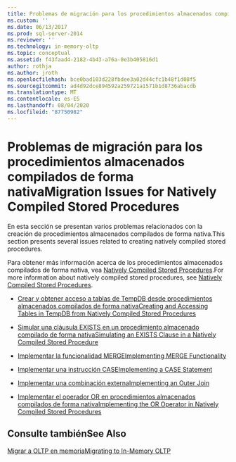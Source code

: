 ```yaml
---
title: Problemas de migración para los procedimientos almacenados compilados de forma nativa | Microsoft Docs
ms.custom: ''
ms.date: 06/13/2017
ms.prod: sql-server-2014
ms.reviewer: ''
ms.technology: in-memory-oltp
ms.topic: conceptual
ms.assetid: f43faad4-2182-4b43-a76a-0e3b405816d1
author: rothja
ms.author: jroth
ms.openlocfilehash: bce0bad103d228fbdee3a02d44cfc1b48f1d08f5
ms.sourcegitcommit: ad4d92dce894592a259721a1571b1d8736abacdb
ms.translationtype: MT
ms.contentlocale: es-ES
ms.lasthandoff: 08/04/2020
ms.locfileid: "87750982"
---
```

# <a name="migration-issues-for-natively-compiled-stored-procedures"></a><span data-ttu-id="2cbf7-102">Problemas de migración para los procedimientos almacenados compilados de forma nativa</span><span class="sxs-lookup"><span data-stu-id="2cbf7-102">Migration Issues for Natively Compiled Stored Procedures</span></span>
  <span data-ttu-id="2cbf7-103">En esta sección se presentan varios problemas relacionados con la creación de procedimientos almacenados compilados de forma nativa.</span><span class="sxs-lookup"><span data-stu-id="2cbf7-103">This section presents several issues related to creating natively compiled stored procedures.</span></span>  
  
 <span data-ttu-id="2cbf7-104">Para obtener más información acerca de los procedimientos almacenados compilados de forma nativa, vea [Natively Compiled Stored Procedures](natively-compiled-stored-procedures.md).</span><span class="sxs-lookup"><span data-stu-id="2cbf7-104">For more information about natively compiled stored procedures, see [Natively Compiled Stored Procedures](natively-compiled-stored-procedures.md).</span></span>  
  
-   [<span data-ttu-id="2cbf7-105">Crear y obtener acceso a tablas de TempDB desde procedimientos almacenados compilados de forma nativa</span><span class="sxs-lookup"><span data-stu-id="2cbf7-105">Creating and Accessing Tables in TempDB from Natively Compiled Stored Procedures</span></span>](create-and-access-tables-in-tempdb-from-stored-procedures.md)  
  
-   [<span data-ttu-id="2cbf7-106">Simular una cláusula EXISTS en un procedimiento almacenado compilado de forma nativa</span><span class="sxs-lookup"><span data-stu-id="2cbf7-106">Simulating an EXISTS Clause in a Natively Compiled Stored Procedure</span></span>](simulating-an-if-while-exists-statement-in-a-natively-compiled-module.md)  
  
-   [<span data-ttu-id="2cbf7-107">Implementar la funcionalidad MERGE</span><span class="sxs-lookup"><span data-stu-id="2cbf7-107">Implementing MERGE Functionality</span></span>](implementing-merge-functionality-in-a-natively-compiled-stored-procedure.md)  
  
-   [<span data-ttu-id="2cbf7-108">Implementar una instrucción CASE</span><span class="sxs-lookup"><span data-stu-id="2cbf7-108">Implementing a CASE Statement</span></span>](implementing-a-case-expression-in-a-natively-compiled-stored-procedure.md)  
  
-   [<span data-ttu-id="2cbf7-109">Implementar una combinación externa</span><span class="sxs-lookup"><span data-stu-id="2cbf7-109">Implementing an Outer Join</span></span>](implementing-an-outer-join.md)  
  
-   [<span data-ttu-id="2cbf7-110">Implementar el operador OR en procedimientos almacenados compilados de forma nativa</span><span class="sxs-lookup"><span data-stu-id="2cbf7-110">Implementing the OR Operator in Natively Compiled Stored Procedures</span></span>](../../database-engine/implementing-the-or-operator-in-natively-compiled-stored-procedures.md)  
  
## <a name="see-also"></a><span data-ttu-id="2cbf7-111">Consulte también</span><span class="sxs-lookup"><span data-stu-id="2cbf7-111">See Also</span></span>  
 [<span data-ttu-id="2cbf7-112">Migrar a OLTP en memoria</span><span class="sxs-lookup"><span data-stu-id="2cbf7-112">Migrating to In-Memory OLTP</span></span>](migrating-to-in-memory-oltp.md)  
  
  
